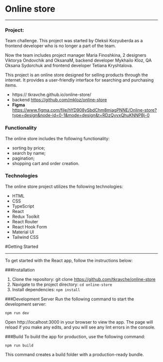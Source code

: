 # Online store

---

### Project:

Team challenge.
This project was started by Oleksii Kozyuberda as a frontend developer who is no longer a part of the team.

Now the team includes project manager Maria Finoshkina, 2 designers Viktorya Ondovchik and OksanaM, backend developer Mykhailo Kloz, QA Oksana Sydorchuk and frontend developer Tetiana Kryshtalova.

This project is an online store designed for selling products through the internet. It provides a user-friendly interface for searching and purchasing items.

- https:// tkravche.github.io/online-store/
- backend https://github.com/mkloz/online-store
- **Figma** https://www.figma.com/file/hYD908ySbdChm8mjagPNNE/Online-store?type=design&node-id=0-1&mode=design&t=RDzQyvxQhuKNNPBj-0

### Functionality

The online store includes the following functionality:

- sorting by price;
- search by name;
- pagination;
- shopping cart and order creation.

### Technologies

The online store project utilizes the following technologies:

- HTML
- CSS
- TypeScript
- React
- Redux Toolkit
- React Router
- React Hook Form
- Material UI
- Tailwind CSS

#Getting Started

---

To get started with the React app, follow the instructions below:

###Installation

1. Clone the repository: git clone https://github.com/tkravche/online-store
2. Navigate to the project directory: `cd online-store`
3. Install dependencies: `npm install`

###Development Server
Run the following command to start the development server:

```
npm run dev
```

Open http://localhost:3000 in your browser to view the app. The page will reload if you make any edits, and you will see any lint errors in the console.

###Build
To build the app for production, use the following command:

```
npm run build
```

This command creates a build folder with a production-ready bundle.
